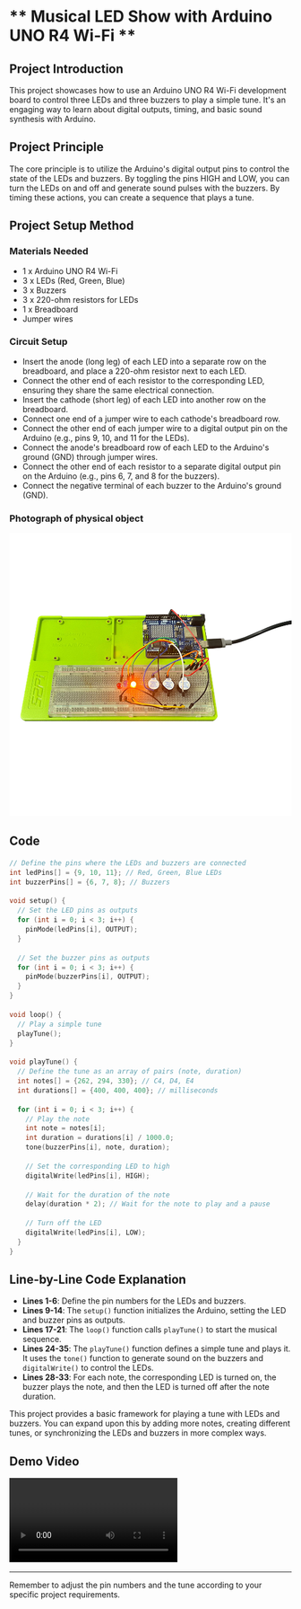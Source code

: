 # ** Musical LED Show with Arduino UNO R4 Wi-Fi ** 

## Project Introduction
This project showcases how to use an Arduino UNO R4 Wi-Fi development board to control three LEDs and three buzzers to play a simple tune. It's an engaging way to learn about digital outputs, timing, and basic sound synthesis with Arduino.

## Project Principle
The core principle is to utilize the Arduino's digital output pins to control the state of the LEDs and buzzers. By toggling the pins HIGH and LOW, you can turn the LEDs on and off and generate sound pulses with the buzzers. By timing these actions, you can create a sequence that plays a tune.

## Project Setup Method

### Materials Needed
- 1 x Arduino UNO R4 Wi-Fi
- 3 x LEDs (Red, Green, Blue)
- 3 x Buzzers
- 3 x 220-ohm resistors for LEDs
- 1 x Breadboard
- Jumper wires

### Circuit Setup

-  Insert the anode (long leg) of each LED into a separate row on the breadboard, and place a 220-ohm resistor next to each LED.
-  Connect the other end of each resistor to the corresponding LED, ensuring they share the same electrical connection.
-  Insert the cathode (short leg) of each LED into another row on the breadboard.
-  Connect one end of a jumper wire to each cathode's breadboard row.
-  Connect the other end of each jumper wire to a digital output pin on the Arduino (e.g., pins 9, 10, and 11 for the LEDs).
-  Connect the anode's breadboard row of each LED to the Arduino's ground (GND) through jumper wires.
-  Connect the other end of each resistor to a separate digital output pin on the Arduino (e.g., pins 6, 7, and 8 for the buzzers).
-  Connect the negative terminal of each buzzer to the Arduino's ground (GND).

### Photograph of physical object

![arduino-with-led-buzzer](../../imgs/arduino_button_led.jpg)

## Code

```cpp
// Define the pins where the LEDs and buzzers are connected
int ledPins[] = {9, 10, 11}; // Red, Green, Blue LEDs
int buzzerPins[] = {6, 7, 8}; // Buzzers

void setup() {
  // Set the LED pins as outputs
  for (int i = 0; i < 3; i++) {
    pinMode(ledPins[i], OUTPUT);
  }
  
  // Set the buzzer pins as outputs
  for (int i = 0; i < 3; i++) {
    pinMode(buzzerPins[i], OUTPUT);
  }
}

void loop() {
  // Play a simple tune
  playTune();
}

void playTune() {
  // Define the tune as an array of pairs (note, duration)
  int notes[] = {262, 294, 330}; // C4, D4, E4
  int durations[] = {400, 400, 400}; // milliseconds
  
  for (int i = 0; i < 3; i++) {
    // Play the note
    int note = notes[i];
    int duration = durations[i] / 1000.0;
    tone(buzzerPins[i], note, duration);
    
    // Set the corresponding LED to high
    digitalWrite(ledPins[i], HIGH);
    
    // Wait for the duration of the note
    delay(duration * 2); // Wait for the note to play and a pause
    
    // Turn off the LED
    digitalWrite(ledPins[i], LOW);
  }
}

```

## Line-by-Line Code Explanation

- **Lines 1-6**: Define the pin numbers for the LEDs and buzzers.
- **Lines 9-14**: The `setup()` function initializes the Arduino, setting the LED and buzzer pins as outputs.
- **Lines 17-21**: The `loop()` function calls `playTune()` to start the musical sequence.
- **Lines 24-35**: The `playTune()` function defines a simple tune and plays it. It uses the `tone()` function to generate sound on the buzzers and `digitalWrite()` to control the LEDs.
- **Lines 28-33**: For each note, the corresponding LED is turned on, the buzzer plays the note, and then the LED is turned off after the note duration.

This project provides a basic framework for playing a tune with LEDs and buzzers. You can expand upon this by adding more notes, creating different tunes, or synchronizing the LEDs and buzzers in more complex ways.

## Demo Video
![type:video](../../imgs/video_arduino_led_buzzer.mp4)

---

Remember to adjust the pin numbers and the tune according to your specific project requirements.

